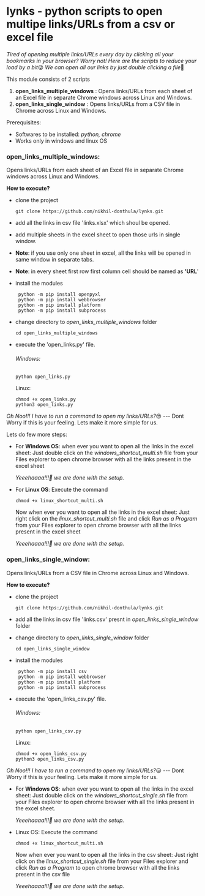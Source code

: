 # lynks - python scripts to open multipe links/URLs from a csv or excel file

*Tired of opening multiple links/URLs every day by clicking all your bookmarks in your browser? Worry not! Here are the scripts to reduce your load by a bit*😜 *We can open all our links by just double clicking a file*💃

This module consists of 2 scripts

1. **open_links_multiple_windows** : Opens links/URLs from each sheet of an Excel file in separate Chrome windows across Linux and Windows.
2. **open_links_single_window** : Opens links/URLs from a CSV file in Chrome across Linux and Windows.

Prerequisites:

* Softwares to be installed: *python, chrome*
* Works only in windows and linux OS

### open_links_multiple_windows:

Opens links/URLs from each sheet of an Excel file in separate Chrome windows across Linux and Windows.

**How to execute?**

* clone the project

  ```
  git clone https://github.com/nikhil-donthula/lynks.git
  ```
* add all the links in csv file 'links.xlsx' which shoul be opened.
* add multiple sheets in the excel sheet to open those urls in single window.
* **Note**: if you use only one sheet in excel, all the links will be opened in same window in separate tabs.
* **Note**: in every sheet first row first column cell should be named as **'URL**'
* install the modules

  ```
   python -m pip install openpyxl
   python -m pip install webbrowser
   python -m pip install platform
   python -m pip install subprocess
  ```
* change directory to *open_links_multiple_windows* folder

  ```
  cd open_links_multiple_windows
  ```
* execute the 'open_links.py' file.

  ###### Windows:


  ```
  python open_links.py
  ```

  Linux:

  ```
  chmod +x open_links.py
  python3 open_links.py
  ```

*Oh Noo!!! I have to run a command to open my links/URLs?*😒 --- Dont Worry if this is your feeling. Lets make it more simple for us.

Lets do few more steps:

* For   **Windows OS**:
  when ever you want to open all the links in the excel sheet:
  Just double click on the *windows_shortcut_multi.sh* file from your Files explorer to open chrome browser with all the links present in the excel sheet

  *Yeeehaaaa!!!🥳 we are done with the setup.*

* For **Linux OS**:
  Execute the command

  ```
  chmod +x linux_shortcut_multi.sh
  ```

  Now when ever you want to open all the links in the excel sheet:
  Just right click on the *linux_shortcut_multi.sh* file and click *Run as a Program* from your Files explorer to open chrome browser with all the links present in the excel sheet

  *Yeeehaaaa!!!🥳 we are done with the setup.*

### open_links_single_window:

Opens links/URLs from a CSV file in Chrome across Linux and Windows.

**How to execute?**

* clone the project

  ```
  git clone https://github.com/nikhil-donthula/lynks.git
  ```
* add all the links in csv file 'links.csv' presnt in *open_links_single_window* folder
* change directory to *open_links_single_window* folder

  ```
  cd open_links_single_window
  ```
* install the modules

  ```
   python -m pip install csv
   python -m pip install webbrowser
   python -m pip install platform
   python -m pip install subprocess
  ```
* execute the 'open_links_csv.py' file.

  ###### Windows:


  ```
  python open_links_csv.py
  ```

  Linux:

  ```
  chmod +x open_links_csv.py
  python3 open_links_csv.py
  ```

*Oh Noo!!! I have to run a command to open my links/URLs?*😒 --- Dont Worry if this is your feeling. Lets make it more simple for us.

* For   **Windows OS**:
  when ever you want to open all the links in the excel sheet:
  Just double click on the *windows_shortcut_single.sh* file from your Files explorer to open chrome browser with all the links present in the excel sheet.

  *Yeeehaaaa!!!🥳 we are done with the setup.*

* Linux OS:
  Execute the command

  ```
  chmod +x linux_shortcut_multi.sh
  ```
  Now when ever you want to open all the links in the csv sheet:
  Just right click on the *linux_shortcut_single.sh* file from your Files explorer and click *Run as a Program* to open chrome browser with all the links present in the csv file

  *Yeeehaaaa!!!🥳 we are done with the setup.*
